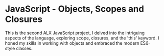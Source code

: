 # JavaScript - Objects, Scopes and Closures

This is the second ALX JavaScript project, I delved into the intriguing aspects of the language, exploring scope, closures, and the 'this' keyword. I honed my skills in working with objects and embraced the modern ES6-style classes.